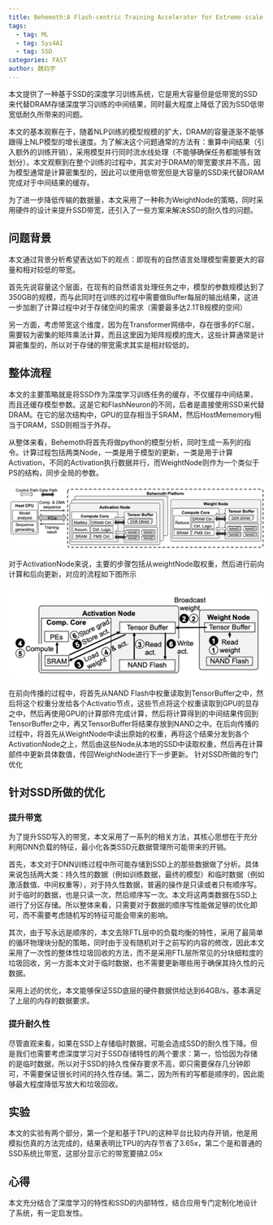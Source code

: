 ```yaml
---
title: Behemoth:A Flash-centric Training Accelerator for Extreme-scale DNNs
tags: 
  - tag: ML
  - tag: Sys4AI
  - tag: SSD
categories: FAST
author: 魏钧宇
---
```

本文提供了一种基于SSD的深度学习训练系统，它是用大容量但是低带宽的SSD来代替DRAM存储深度学习训练的中间结果，同时最大程度上降低了因为SSD低带宽低耐久所带来的问题。

本文的基本观察在于，随着NLP训练的模型规模的扩大，DRAM的容量逐渐不能够跟得上NLP模型的增长速度。为了解决这个问题通常的方法有：重算中间结果（引入额外的训练开销），采用模型并行同时流水线处理（不能够确保任务都能够有效划分）。本文观察到在整个训练的过程中，其实对于DRAM的带宽要求并不高，因为模型通常是计算密集型的，因此可以使用低带宽但是大容量的SSD来代替DRAM完成对于中间结果的缓存。

为了进一步降低传输的数据量，本文采用了一种称为WeightNode的策略，同时采用硬件的设计来提升SSD带宽，还引入了一些方案来解决SSD的耐久性的问题。

## 问题背景
本文通过背景分析希望表达如下的观点：即现有的自然语言处理模型需要更大的容量和相对较低的带宽。

首先先说容量这个层面，在现有的自然语言处理任务之中，模型的参数规模达到了350GB的规模，而与此同时在训练的过程中需要做Buffer每层的输出结果，这进一步加剧了计算过程中对于存储空间的需求（需要最多达2.1TB规模的空间）

另一方面，考虑带宽这个维度，因为在Transformer网络中，存在很多的FC层，需要较为密集的矩阵乘法计算，而且这里因为矩阵规模的庞大，这些计算通常是计算密集型的，所以对于存储的带宽需求其实是相对较低的。

## 整体流程
本文的主要策略就是将SSD作为深度学习训练任务的缓存，不仅缓存中间结果，而且还缓存模型参数。这是它和FlashNeuron的不同，后者是直接使用SSD来代替DRAM。在它的层次结构中，GPU的显存相当于SRAM，然后HostMememory相当于DRAM，SSD则相当于外存。

从整体来看，Behemoth将首先将做python的模型分析，同时生成一系列的指令。计算过程包括两类Node，一类是用于模型的更新，一类是用于计算Activation，不同的Activation执行数据并行，而WeightNode则作为一个类似于PS的结构，同步全局的参数。

![avatar](\assets\img\papers\2021-03-23\img1.png)

对于ActivationNode来说，主要的步骤包括从weightNode取权重，然后进行前向计算和后向更新，对应的流程如下图所示

![avatar](\assets\img\papers\2021-03-23\img2.png)

在前向传播的过程中，将首先从NAND Flash中权重读取到TensorBuffer之中，然后将这个权重分发给各个Activatio节点，这些节点将这个权重读取到GPU的显存之中，然后再使用GPU的计算部件完成计算，然后将计算得到的中间结果传回到TensorBuffer之中，再又TensorBuffer将结果存放到NAND之中。在后向传播的过程中，将首先从WeightNode中读出原始的权重，再将这个结果分发到各个ActivationNode之上，然后由这些Node从本地的SSD中读取权重，然后再在计算部件中更新具体数值，传回WeightNode进行下一步更新。
针对SSD所做的专门优化

## 针对SSD所做的优化

### 提升带宽
为了提升SSD写入的带宽，本文采用了一系列的相关方法，其核心思想在于充分利用DNN负载的特征，最小化各类SSD元数据管理所可能带来的开销。

首先，本文对于DNN训练过程中所可能存储到SSD上的那些数据做了分析。具体来说包括两大类：持久性的数据（例如训练数据，最终的模型）和临时数据（例如激活数值、中间权重等），对于持久性数据，普遍的操作是只读或者只有顺序写。对于临时的数据，也是只读一次，然后顺序写一次。本文将这两类数据在SSD上进行了分区存储。所以整体来看，只需要对于数据的顺序写性能做足够的优化即可，而不需要考虑随机写的特征可能会带来的影响。

其次，由于写永远是顺序的，本文去除FTL层中的负载均衡的特性，采用了最简单的循环物理块分配的策略，同时由于没有随机对于之前写的内容的修改，因此本文采用了一次性的整体性垃圾回收的方法，而不是采用FTL层所常见的分块细粒度的垃圾回收，另一方面本文对于临时数据，也不需要更新哪些用于确保其持久性的元数据。

采用上述的优化，本文能够保证SSD底层的硬件数据供给达到64GB/s，基本满足了上层的内存的数据要求。

### 提升耐久性
尽管直观来看，如果在SSD上存储临时数据，可能会造成SSD的耐久性下降。但是我们也需要考虑深度学习对于SSD存储特性的两个要求：第一，恰恰因为存储的是临时数据，所以对于SSD的持久性保存要求不高，即只需要保存几分钟即可，不需要保证很长时间的持久性存储。第二，因为所有的写都是顺序的，因此能够最大程度降低写放大和垃圾回收。

## 实验
本文的实验有两个部分，第一个是和基于TPU的这种平台比较内存开销，他是用模拟仿真的方法完成的，结果表明比TPU的内存节省了3.65x，第二个是和普通的SSD系统比带宽，这部分显示它的带宽要搞2.05x

## 心得
本文充分结合了深度学习的特性和SSD的内部特性，结合应用专门定制化地设计了系统，有一定启发性。
